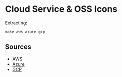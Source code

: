 # Cloud Service & OSS Icons

Extracting:

```shell
make aws azure gcp
```

## Sources

* [AWS](https://aws.amazon.com/architecture/icons/)
* [Azure](https://learn.microsoft.com/en-us/azure/architecture/icons/#icon-updates)
* [GCP](https://cloud.google.com/icons)
